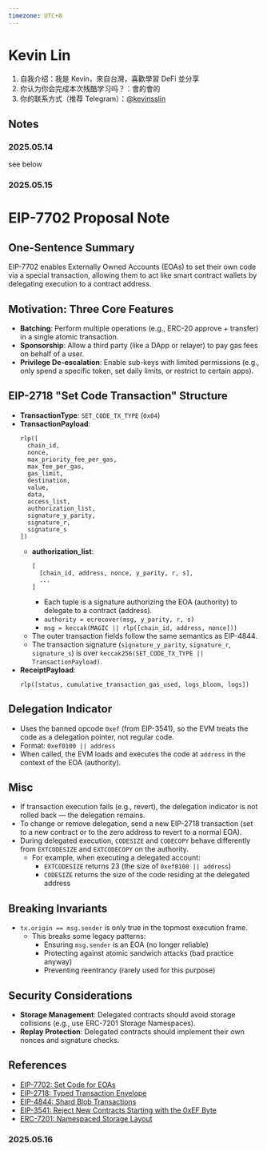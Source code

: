 ```yaml
---
timezone: UTC+8
---
```

# Kevin Lin

1. 自我介绍：我是 Kevin，來自台灣，喜歡學習 DeFi 並分享
2. 你认为你会完成本次残酷学习吗？：會的會的
3. 你的联系方式（推荐 Telegram）：[@kevinsslin](https://t.me/kevinsslin)

## Notes

<!-- Content_START -->

### 2025.05.14

see below

### 2025.05.15

# EIP-7702 Proposal Note

## One-Sentence Summary
EIP-7702 enables Externally Owned Accounts (EOAs) to set their own code via a special transaction, allowing them to act like smart contract wallets by delegating execution to a contract address.

## Motivation: Three Core Features
- **Batching**: Perform multiple operations (e.g., ERC-20 approve + transfer) in a single atomic transaction.
- **Sponsorship**: Allow a third party (like a DApp or relayer) to pay gas fees on behalf of a user.
- **Privilege De-escalation**: Enable sub-keys with limited permissions (e.g., only spend a specific token, set daily limits, or restrict to certain apps).

## EIP-2718 "Set Code Transaction" Structure
- **TransactionType**: `SET_CODE_TX_TYPE` (`0x04`)
- **TransactionPayload**:
  ```solidity
  rlp([
    chain_id,
    nonce,
    max_priority_fee_per_gas,
    max_fee_per_gas,
    gas_limit,
    destination,
    value,
    data,
    access_list,
    authorization_list,
    signature_y_parity,
    signature_r,
    signature_s
  ])
  ```
  - **authorization_list**:
    ```solidity
    [
      [chain_id, address, nonce, y_parity, r, s],
      ...
    ]
    ```
    - Each tuple is a signature authorizing the EOA (authority) to delegate to a contract (address).
    - `authority = ecrecover(msg, y_parity, r, s)`
    - `msg = keccak(MAGIC || rlp([chain_id, address, nonce]))`
  - The outer transaction fields follow the same semantics as EIP-4844.
  - The transaction signature (`signature_y_parity`, `signature_r`, `signature_s`) is over `keccak256(SET_CODE_TX_TYPE || TransactionPayload)`.
- **ReceiptPayload**:
  ```solidity
  rlp([status, cumulative_transaction_gas_used, logs_bloom, logs])
  ```

## Delegation Indicator
- Uses the banned opcode `0xef` (from EIP-3541), so the EVM treats the code as a delegation pointer, not regular code.
- Format: `0xef0100 || address`
- When called, the EVM loads and executes the code at `address` in the context of the EOA (authority).

## Misc
- If transaction execution fails (e.g., revert), the delegation indicator is not rolled back — the delegation remains.
- To change or remove delegation, send a new EIP-2718 transaction (set to a new contract or to the zero address to revert to a normal EOA).
- During delegated execution, `CODESIZE` and `CODECOPY` behave differently from `EXTCODESIZE` and `EXTCODECOPY` on the authority.
  - For example, when executing a delegated account:
    - `EXTCODESIZE` returns 23 (the size of `0xef0100 || address`)
    - `CODESIZE` returns the size of the code residing at the delegated address

## Breaking Invariants
- `tx.origin == msg.sender` is only true in the topmost execution frame.
  - This breaks some legacy patterns:
    - Ensuring `msg.sender` is an EOA (no longer reliable)
    - Protecting against atomic sandwich attacks (bad practice anyway)
    - Preventing reentrancy (rarely used for this purpose)

## Security Considerations
- **Storage Management**: Delegated contracts should avoid storage collisions (e.g., use ERC-7201 Storage Namespaces).
- **Replay Protection**: Delegated contracts should implement their own nonces and signature checks.

## References
- [EIP-7702: Set Code for EOAs](https://eips.ethereum.org/EIPS/eip-7702)
- [EIP-2718: Typed Transaction Envelope](https://eips.ethereum.org/EIPS/eip-2718)
- [EIP-4844: Shard Blob Transactions](https://eips.ethereum.org/EIPS/eip-4844)
- [EIP-3541: Reject New Contracts Starting with the 0xEF Byte](https://eips.ethereum.org/EIPS/eip-3541)
- [ERC-7201: Namespaced Storage Layout](https://eips.ethereum.org/EIPS/eip-7201)

### 2025.05.16

<!-- Content_END -->



